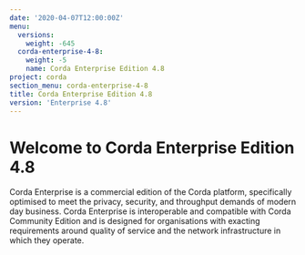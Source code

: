 ```yaml
---
date: '2020-04-07T12:00:00Z'
menu:
  versions:
    weight: -645
  corda-enterprise-4-8:
    weight: -5
    name: Corda Enterprise Edition 4.8
project: corda
section_menu: corda-enterprise-4-8
title: Corda Enterprise Edition 4.8
version: 'Enterprise 4.8'
---
```


# Welcome to Corda Enterprise Edition 4.8

Corda Enterprise is a commercial edition of the Corda platform, specifically optimised to meet the privacy, security, and
throughput demands of modern day business. Corda Enterprise is interoperable and compatible with Corda Community Edition and
is designed for organisations with exacting requirements around quality of service and the network infrastructure in
which they operate.